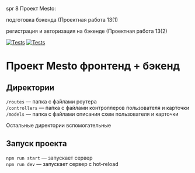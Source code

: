 spr 8
Проект Mesto: 

подготовка бэкенда (Проектная работа 13(1)

регистрация и авторизация на бэкенде (Проектная работа 13(2)

[![Tests](../../actions/workflows/tests-13-sprint.yml/badge.svg)](../../actions/workflows/tests-13-sprint.yml) [![Tests](../../actions/workflows/tests-14-sprint.yml/badge.svg)](../../actions/workflows/tests-14-sprint.yml)
# Проект Mesto фронтенд + бэкенд


## Директории

`/routes` — папка с файлами роутера  
`/controllers` — папка с файлами контроллеров пользователя и карточки   
`/models` — папка с файлами описания схем пользователя и карточки  
  
Остальные директории вспомогательные
## Запуск проекта

`npm run start` — запускает сервер   
`npm run dev` — запускает сервер с hot-reload
